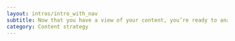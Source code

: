 ```yaml
---
layout: intros/intro_with_nav
subtitle: Now that you have a view of your content, you’re ready to analyse and evaluate it for accuracy, relevance, quality and performance. 
category: Content strategy
---
```


